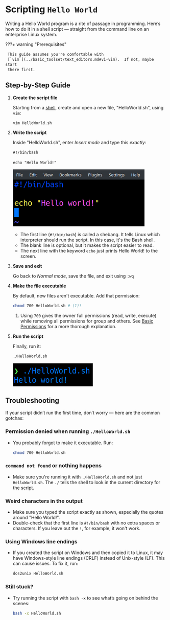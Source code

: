 # Scripting `Hello World`

Writing a Hello World program is a rite of passage in programming. Here’s how
to do it in a shell script — straight from the command line on an enterprise
Linux system.

???+ warning "Prerequisites"

     This guide assumes you're comfortable with
     [`vim`](../basic_toolset/text_editors.md#vi-vim).  If not, maybe start
     there first.

## Step-by-Step Guide

1. **Create the script file**

    Starting from a [shell](../basic_toolset/shells.md), create and open a new file,
    "HelloWorld.sh", using `vim`:

    ``` shell title="Create HelloWorld.sh"
    vim HelloWorld.sh
    ```

2. **Write the script**

    Inside "HelloWorld.sh", enter *Insert mode* and type this *exactly*:

    ``` shell title="Write HelloWorld.sh"
    #!/bin/bash

    echo "Hello World!"
    ```

    ![Write `HelloWorld.sh` in `vim`](../images/vimHelloWorld.png)

    - The first line (`#!/bin/bash`) is called a shebang. It tells Linux which
      interpreter should run the script. In this case, it's the Bash shell.
    - The blank line is optional, but it makes the script easier to read.
    - The next line with the keyword `echo` just prints Hello World! to the
      screen.

3. **Save and exit**

    Go back to *Normal mode*, save the file, and exit using `:wq`

4. **Make the file executable**

    By default, new files aren't executable. Add that permission:

    ``` bash title="Make the file executable"
    chmod 700 HelloWorld.sh # (1)!
    ```

    1.  Using `700` gives the owner full permissions (read, write, execute) while removing all permissions for group and others. See [Basic Permissions](../essential_concepts/file_permissions.md) for a more thorough explanation.

5. **Run the script**

    Finally, run it:

    ``` bash title="Run the script"
    ./HelloWorld.sh
    ```

    ![Run `HelloWorld.sh`](../images/HelloWorld.png)

## Troubleshooting

If your script didn’t run the first time, don’t worry — here are the
common gotchas:

### Permission denied when running `./HelloWorld.sh`

- You probably forgot to make it executable. Run:

    ``` bash title="Make the file executable"
    chmod 700 HelloWorld.sh
    ```

### `command not found` or nothing happens

- Make sure you're running it with `./HelloWorld.sh` and not just
`HelloWorld.sh`. The `./` tells the shell to look in the current directory
for the script.

### Weird characters in the output
- Make sure you typed the script exactly as shown, especially the quotes
around "Hello World!".
- Double-check that the first line is `#!/bin/bash` with no extra spaces or
characters. If you leave out the `!`, for example, it won't work.

### Using Windows line endings

- If you created the script on Windows and then copied it to Linux, it may
have Windows-style line endings (CRLF) instead of Unix-style (LF). This can
cause issues. To fix it, run:

    ``` bash title="Convert line endings"
    dos2unix HelloWorld.sh
    ```

### Still stuck?

- Try running the script with `bash -x` to see what’s going on behind the
    scenes:

    ``` bash title="Run with bash -x"
    bash -x HelloWorld.sh
    ```